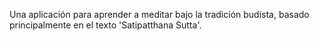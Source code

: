 Una aplicación para aprender a meditar bajo la tradición budista, basado principalmente en el texto 'Satipatthana Sutta'.
